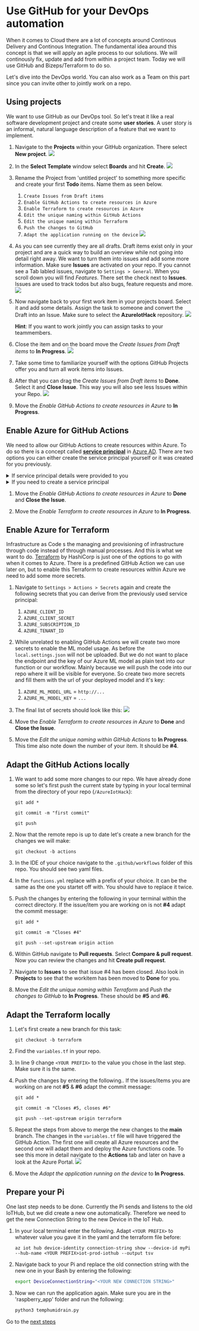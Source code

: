 # Use GitHub for your DevOps automation

When it comes to Cloud there are a lot of concepts around Continous Delivery and Continous Integration.
The fundamental idea around this concept is that we will apply an agile process to our solutions. We will continously fix, update and add from within a project team.
Today we will use GitHub and Bizeps/Terraform to do so.

Let's dive into the DevOps world. You can also work as a Team on this part since you can invite other to jointly work on a repo.

## Using projects

We want to use GitHub as our DevOps tool. So let's treat it like a real software development project and create some **user stories**. A user story is an informal, natural language description of a feature that we want to implement.

1. Navigate to the **Projects** within your GitHub organization. There select **New project**.
    ![](/images/07createproject.png)

1. In the **Select Template** window select **Boards** and hit **Create**.
    ![](/images/07board.png)

1. Rename the Project from 'untitled project' to something more specific and create your first **Todo** items. Name them as seen below.
    1. `Create Issues from Draft items`
    1. `Enable GitHub Actions to create resources in Azure`
    1. `Enable Terraform to create resources in Azure`
    1. `Edit the unique naming within GitHub Actions`
    1. `Edit the unique naming within Terraform`
    1. `Push the changes to GitHub`
    1. `Adapt the application running on the device`
    ![](/images/07additem.png)

1. As you can see currently they are all drafts. Draft items exist only in your project and are a quick way to build an overview while not going into detail right away. We want to turn them into issues and add some more information. Make sure **Issues** are activated on your repo. If you cannot see a Tab labled issues, navigate to `Settings > General`. When you scroll down you will find *Features*. There set the check next to **Issues**.
    Issues are used to track todos but also bugs, feature requests and more.
    ![](/images/07enableissues.png)

1. Now navigate back to your first work item in your projects board. Select it and add some details. Assign the task to someone and convert the Draft into an Issue. Make sure to select the **AzureIotHack** repository.
    ![](/images/07convertissue.png)

    **Hint**: If you want to work jointly you can assign tasks to your teammembers.

1. Close the item and on the board move the *Create Issues from Draft items* to **In Progress**.
    ![](/images/07doneitem.png)

1. Take some time to familiarize yourself with the options GitHub Projects offer you and turn all work items into Issues.

1. After that you can drag the *Create Issues from Draft items* to **Done**. Select it and **Close Issue**. This way you will also see less Issues within your Repo.
    ![](/images/07closeissue.png)

1. Move the *Enable GitHub Actions to create resources in Azure* to **In Progress**.

## Enable Azure for GitHub Actions

We need to allow our GitHub Actions to create resources within Azure. To do so there is a concept called [**service principal**](https://learn.microsoft.com/en-us/azure/active-directory/develop/app-objects-and-service-principals#service-principal-object) in [Azure AD](https://learn.microsoft.com/en-us/azure/active-directory/fundamentals/active-directory-whatis).
There are two options you can either create the service principal yourself or it was created for you previously.

<details>
    <summary>If service principal details were provided to you</summary>
    

Your details should look something like this: `{"clientId":"xxx","clientSecret":"xxx","subscriptionId":"xxx", "tenantId":"xxx"}`
    
1. Within your GitHub repo navigate to `Settings > Actions > Secrets`. There add a repository secret. Name it `AZURE_CREDENTIALS` and add the value mentioned above `{"clientId":"xxx","clientSecret":"xxx","subscriptionId":"xxx", "tenantId":"xxx"}`.

    ![](/images/07actionsecrets.png)

</details>


<details>
    <summary>If you need to create a service principal</summary>
    

1. From your local terminal enter the following
    ```shell
    az ad sp create-for-rbac --name "<NAME>-github-actions-sp" --sdk-auth --role contributor --scopes /subscriptions/<SUBSCRIPTION_ID>
    ```

1. Store the following part of the output that will be returned in your terminal to an editor: `{"clientId":"xxx","clientSecret":"xxx","subscriptionId":"xxx", "tenantId":"xxx"}`

1. Within your GitHub repo navigate to `Settings > Secrets`. There add a repository secret. Name it `AZURE_CREDENTIALS` and add the value mentioned above 
`{"clientId":"xxx","clientSecret":"xxx","subscriptionId":"xxx", "tenantId":"xxx"}`.

</details>

1. Move the *Enable GitHub Actions to create resources in Azure* to **Done** and **Close the Issue**.

1. Move the *Enable Terraform to create resources in Azure* to **In Progress**.

## Enable Azure for Terraform

Infrastructure as Code s the managing and provisioning of infrastructure through code instead of through manual processes. And this is what we want to do.
[Terraform](https://www.terraform.io/) by HashiCorp is just one of the options to go with when it comes to Azure. There is a predefined GitHub Action we can use later on, but to enable this Terraform to create resources within Azure we need to add some more secrets.

1. Navigate to `Settings > Actions > Secrets` again and create the following secrets that you can derive from the previously used service principal:
    1. `AZURE_CLIENT_ID`
    1. `AZURE_CLIENT_SECRET`
    1. `AZURE_SUBSCRIPTION_ID`
    1. `AZURE_TENANT_ID`

1. While unrelated to enabling GitHub Actions we will create two more secrets to enable the ML model usage. As before the `local.settings.json` will not be uploaded. But we do not want to place the endpoint and the key of our Azure ML model as plain text into our function or our workflow. Mainly because we will push the code into our repo where it will be visible for everyone. So create two more secrets and fill them with the url of your deployed model and it's key:
    1. `AZURE_ML_MODEL_URL` = `http://...`
    1. `AZURE_ML_MODEL_KEY` = `...`

1. The final list of secrets should look like this:
    ![](/images/07reposecrets.png)

1. Move the *Enable Terraform to create resources in Azure* to **Done** and **Close the Issue**.

1. Move the *Edit the unique naming within GitHub Actions* to **In Progress**. This time also note down the number of your item. It should be **#4**.

## Adapt the GitHub Actions locally

1. We want to add some more changes to our repo. We have already done some so let's first push the current state by typing in your local terminal from the directory of your repo (`/AzureIotHack`):
    ```shell
    git add *
    ```
    ```shell
    git commit -m "first commit"
    ```
    ```shell
    git push
    ```

1. Now that the remote repo is up to date let's create a new branch for the changes we will make:
    ```shell
    git checkout -b actions
    ```

1. In the IDE of your choice navigate to the `.github/workflows` folder of this repo. You should see two yaml files.

1. In the `functions.yml` replace <YOUR PREFIX> with a prefix of your choice. It can be the same as the one you startet off with. You should have to replace it twice.

1. Push the changes by entering the following in your terminal within the correct directory. If the issue/item you are working on is not **#4** adapt the commit message:
    ```shell
    git add *
    ```
    ```shell
    git commit -m "Closes #4"
    ```
    ```shell
    git push --set-upstream origin action
    ```

1. Within GitHub navigate to **Pull requests**. Select **Compare & pull request**. Now you can review the changes and hit **Create pull request**.

1. Navigate to **Issues** to see that issue #4 has been closed. Also look in **Projects** to see that the workitem has been moved to **Done** for you.

1. Move the *Edit the unique naming within Terraform* and *Push the changes to GitHub* to **In Progress**. These should be **#5** and **#6**.

## Adapt the Terraform locally

1. Let's first create a new branch for this task:
    ```shell
    git checkout -b terraform
    ```
1. Find the `variables.tf` in your repo.

1. In line 9 change `<YOUR PREFIX>` to the value you chose in the last step. Make sure it is the same.

1. Push the changes by entering the following.. If the issues/items you are working on are not **#5** & **#6** adapt the commit message:
    ```shell
    git add *
    ```
    ```shell
    git commit -m "Closes #5, closes #6"
    ```
    ```shell
    git push --set-upstream origin terraform
    ```

1. Repeat the steps from above to merge the new changes to the **main** branch. The changes in the `variables.tf` file will have triggered the GitHub Action. The first one will create all Azure resources and the second one will adapt them and deploy the Azure functions code. To see this more in detail navigate to the **Actions** tab and later on have a look at the Azure Portal.
    ![](/images/07pullreq.png)

1. Move the *Adapt the application running on the device* to **In Progress**.

## Prepare your Pi

One last step needs to be done. Currently the Pi sends and listens to the old IoTHub, but we did create a new one automatically. Therefore we need to get the new Connection String to the new Device in the IoT Hub.

1. In your local terminal enter the following. Adapt `<YOUR PREFIX>` to whatever value you gave it in the yaml and the terraform file before:
    ```shell
    az iot hub device-identity connection-string show --device-id myPi --hub-name <YOUR PREFIX>iot-prod-iothub --output tsv
    ```

1. Navigate back to your Pi and replace the old connection string with the new one in your Bash by entering the following:
    ```bash
    export DeviceConnectionString="<YOUR NEW CONNECTION STRING>"
    ```

1. Now we can run the application again. Make sure you are in the 'raspberry_app' folder and run the following:
    ```bash
    python3 temphumidrain.py 
    ```

Go to the [next steps](./08_pi_missing.md)